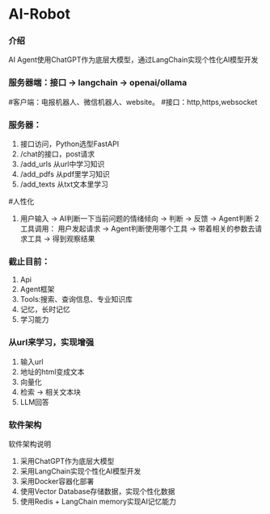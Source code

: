 # AI-Robot

### 介绍
AI Agent使用ChatGPT作为底层大模型，通过LangChain实现个性化AI模型开发

### 服务器端：接口 -> langchain -> openai/ollama
#客户端：电报机器人、微信机器人、website。
#接口：http,https,websocket

### 服务器：
1. 接口访问，Python选型FastAPI
2. /chat的接口，post请求
3. /add_urls 从url中学习知识
4. /add_pdfs 从pdf里学习知识
5. /add_texts 从txt文本里学习

#人性化
1. 用户输入 -> AI判断一下当前问题的情绪倾向 -> 判断 -> 反馈 -> Agent判断
2 工具调用： 用户发起请求 -> Agent判断使用哪个工具 -> 带着相关的参数去请求工具 -> 得到观察结果

### 截止目前：
1. Api
2. Agent框架
3. Tools:搜索、查询信息、专业知识库
4. 记忆，长时记忆
5. 学习能力

### 从url来学习，实现增强
1. 输入url
2. 地址的html变成文本
3. 向量化
4. 检索 -> 相关文本块
5. LLM回答

### 软件架构
软件架构说明
1. 采用ChatGPT作为底层大模型
2. 采用LangChain实现个性化AI模型开发
3. 采用Docker容器化部署
4. 使用Vector Database存储数据，实现个性化数据
5. 使用Redis + LangChain memory实现AI记忆能力
